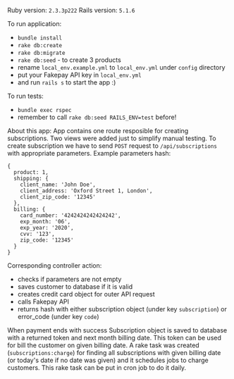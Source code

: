 Ruby version: `2.3.3p222`
Rails version: `5.1.6`

To run application:
- `bundle install`
- `rake db:create`
- `rake db:migrate`
- `rake db:seed` - to create 3 products
- rename `local_env.example.yml` to `local_env.yml` under `config` directory
- put your Fakepay API key in `local_env.yml`
- and run `rails s` to start the app :)

To run tests:
- `bundle exec rspec`
- remember to call `rake db:seed RAILS_ENV=test` before!

About this app:
App contains one route resposible for creating subscriptions. Two views were added just to simplify manual testing. To create subscription we have to send `POST` request to `/api/subscriptions` with appropriate parameters. Example parameters hash:
```
{
  product: 1,
  shipping: {
    client_name: 'John Doe',
    client_address: 'Oxford Street 1, London',
    client_zip_code: '12345'
  },
  billing: {
    card_number: '4242424242424242',
    exp_month: '06',
    exp_year: '2020',
    cvv: '123',
    zip_code: '12345'
  }
}
```

Corresponding controller action:
- checks if parameters are not empty
- saves customer to database if it is valid
- creates credit card object for outer API request
- calls Fakepay API
- returns hash with either subscription object (under key `subscription`) or error_code (under key `code`)


When payment ends with success Subscription object is saved to database with a returned token and next month billing date. This token can be used for bill the customer on given billing date. A rake task was created (`subscriptions:charge`) for finding all subscriptions with given billing date (or today's date if no date was given) and it schedules jobs to charge customers. This rake task can be put in cron job to do it daily.
